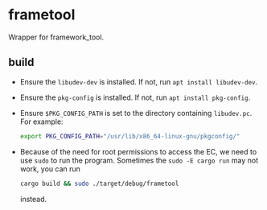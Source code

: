 # frametool
Wrapper for framework_tool.

## build

* Ensure the `libudev-dev` is installed. If not, run `apt install libudev-dev`.
* Ensure the `pkg-config` is installed. If not, run `apt install pkg-config`.
* Ensure `$PKG_CONFIG_PATH` is set to the directory containing `libudev.pc`. For example:
    ```bash
    export PKG_CONFIG_PATH="/usr/lib/x86_64-linux-gnu/pkgconfig/"

* Because of the need for root permissions to access the EC, we need to use `sudo` to run the program. Sometimes the `sudo -E cargo run` may not work, you can run
    
  ```bash
  cargo build && sudo ./target/debug/frametool
  ```

  instead.
